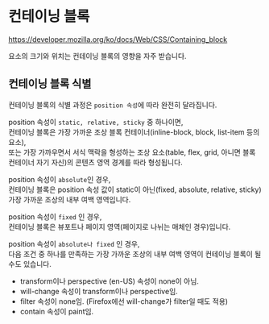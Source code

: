 # 컨테이닝 블록

https://developer.mozilla.org/ko/docs/Web/CSS/Containing_block

요소의 크기와 위치는 컨테이닝 블록의 영향을 자주 받습니다.

## 컨테이닝 블록 식별

컨테이닝 블록의 식별 과정은 `position 속성`에 따라 완전히 달라집니다.

position 속성이 `static, relative, sticky` 중 하나이면,  
컨테이닝 블록은 가장 가까운 조상 블록 컨테이너(inline-block, block, list-item 등의 요소),  
또는 가장 가까우면서 서식 맥락을 형성하는 조상 요소(table, flex, grid, 아니면 블록 컨테이너 자기 자신)의 콘텐츠 영역 경계를 따라 형성됩니다.

position 속성이 `absolute`인 경우,  
컨테이닝 블록은 position 속성 값이 static이 아닌(fixed, absolute, relative, sticky) 가장 가까운 조상의 내부 여백 영역입니다.

position 속성이 `fixed` 인 경우,  
컨테이닝 블록은 뷰포트나 페이지 영역(페이지로 나뉘는 매체인 경우)입니다.

position 속성이 `absolute나 fixed` 인 경우,  
다음 조건 중 하나를 만족하는 가장 가까운 조상의 내부 여백 영역이 컨테이닝 블록이 될 수도 있습니다.

- transform이나 perspective (en-US) 속성이 none이 아님.
- will-change 속성이 transform이나 perspective임.
- filter 속성이 none임. (Firefox에선 will-change가 filter일 때도 적용)
- contain 속성이 paint임.
